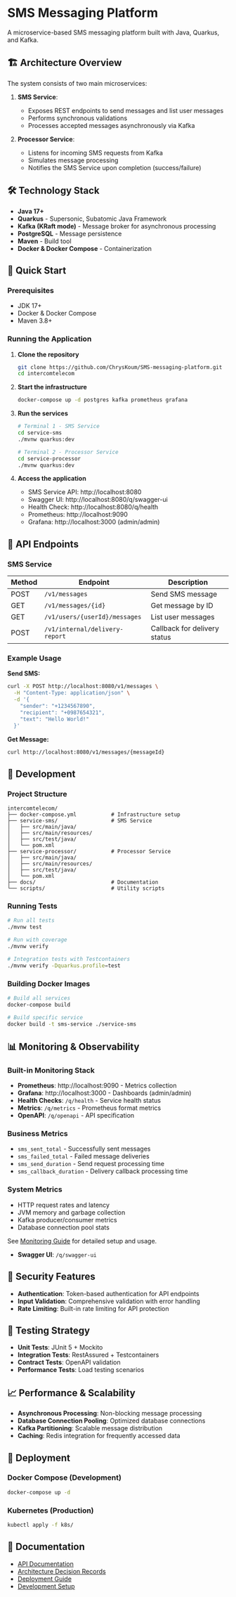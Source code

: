 ﻿# SMS Messaging Platform

A microservice-based SMS messaging platform built with Java, Quarkus, and Kafka.

## 🏗️ Architecture Overview

The system consists of two main microservices:

1. **SMS Service**: 
   - Exposes REST endpoints to send messages and list user messages
   - Performs synchronous validations
   - Processes accepted messages asynchronously via Kafka

2. **Processor Service**:
   - Listens for incoming SMS requests from Kafka
   - Simulates message processing
   - Notifies the SMS Service upon completion (success/failure)

## 🛠️ Technology Stack

- **Java 17+**
- **Quarkus** - Supersonic, Subatomic Java Framework
- **Kafka (KRaft mode)** - Message broker for asynchronous processing
- **PostgreSQL** - Message persistence
- **Maven** - Build tool
- **Docker & Docker Compose** - Containerization

## 🚀 Quick Start

### Prerequisites
- JDK 17+
- Docker & Docker Compose
- Maven 3.8+

### Running the Application

1. **Clone the repository**
   ```bash
   git clone https://github.com/ChrysKoum/SMS-messaging-platform.git
   cd intercomtelecom
   ```

2. **Start the infrastructure**
   ```bash
   docker-compose up -d postgres kafka prometheus grafana
   ```

3. **Run the services**
   ```bash
   # Terminal 1 - SMS Service
   cd service-sms
   ./mvnw quarkus:dev

   # Terminal 2 - Processor Service  
   cd service-processor
   ./mvnw quarkus:dev
   ```

4. **Access the application**
   - SMS Service API: http://localhost:8080
   - Swagger UI: http://localhost:8080/q/swagger-ui
   - Health Check: http://localhost:8080/q/health
   - Prometheus: http://localhost:9090
   - Grafana: http://localhost:3000 (admin/admin)

## 📡 API Endpoints

### SMS Service

| Method | Endpoint | Description |
|--------|----------|-------------|
| POST | `/v1/messages` | Send SMS message |
| GET | `/v1/messages/{id}` | Get message by ID |
| GET | `/v1/users/{userId}/messages` | List user messages |
| POST | `/v1/internal/delivery-report` | Callback for delivery status |

### Example Usage

**Send SMS:**
```bash
curl -X POST http://localhost:8080/v1/messages \
  -H "Content-Type: application/json" \
  -d '{
    "sender": "+1234567890",
    "recipient": "+0987654321", 
    "text": "Hello World!"
  }'
```

**Get Message:**
```bash
curl http://localhost:8080/v1/messages/{messageId}
```

## 🔧 Development

### Project Structure
```
intercomtelecom/
├── docker-compose.yml           # Infrastructure setup
├── service-sms/                 # SMS Service
│   ├── src/main/java/
│   ├── src/main/resources/
│   ├── src/test/java/
│   └── pom.xml
├── service-processor/           # Processor Service  
│   ├── src/main/java/
│   ├── src/main/resources/
│   ├── src/test/java/
│   └── pom.xml
├── docs/                        # Documentation
└── scripts/                     # Utility scripts
```

### Running Tests
```bash
# Run all tests
./mvnw test

# Run with coverage
./mvnw verify

# Integration tests with Testcontainers
./mvnw verify -Dquarkus.profile=test
```

### Building Docker Images
```bash
# Build all services
docker-compose build

# Build specific service
docker build -t sms-service ./service-sms
```

## 📊 Monitoring & Observability

### Built-in Monitoring Stack
- **Prometheus**: http://localhost:9090 - Metrics collection
- **Grafana**: http://localhost:3000 - Dashboards (admin/admin)
- **Health Checks**: `/q/health` - Service health status
- **Metrics**: `/q/metrics` - Prometheus format metrics
- **OpenAPI**: `/q/openapi` - API specification

### Business Metrics
- `sms_sent_total` - Successfully sent messages
- `sms_failed_total` - Failed message deliveries  
- `sms_send_duration` - Send request processing time
- `sms_callback_duration` - Delivery callback processing time

### System Metrics
- HTTP request rates and latency
- JVM memory and garbage collection
- Kafka producer/consumer metrics
- Database connection pool stats

See [Monitoring Guide](docs/monitoring.md) for detailed setup and usage.
- **Swagger UI**: `/q/swagger-ui`

## 🔐 Security Features

- **Authentication**: Token-based authentication for API endpoints
- **Input Validation**: Comprehensive validation with error handling
- **Rate Limiting**: Built-in rate limiting for API protection

## 🧪 Testing Strategy

- **Unit Tests**: JUnit 5 + Mockito
- **Integration Tests**: RestAssured + Testcontainers
- **Contract Tests**: OpenAPI validation
- **Performance Tests**: Load testing scenarios

## 📈 Performance & Scalability

- **Asynchronous Processing**: Non-blocking message processing
- **Database Connection Pooling**: Optimized database connections
- **Kafka Partitioning**: Scalable message distribution
- **Caching**: Redis integration for frequently accessed data

## 🚀 Deployment

### Docker Compose (Development)
```bash
docker-compose up -d
```

### Kubernetes (Production)
```bash
kubectl apply -f k8s/
```

## 📝 Documentation

- [API Documentation](docs/api.md)
- [Architecture Decision Records](docs/decisions/)
- [Deployment Guide](docs/deployment.md)
- [Development Setup](docs/development.md)
